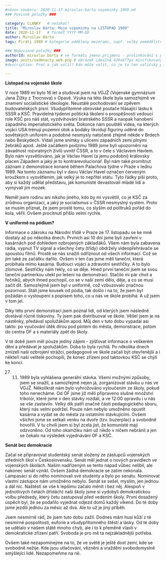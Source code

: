 ```yaml
---
#název souboru: 2020-11-17-miroslav-barta-vzpominky-1989.md
### Povinné položky ###

category: CLANKY   # nešahat!
title: "Miroslav Bárta: Moje vzpomínky na LISTOPAD 1989"
date: 2020-11-17   # formát YYYY-MM-DD
author: Miroslav Bárta
tags: Piráti 1989 # kategorie odděleny mezerami, např. volby zemědělství životní-prostředí piráti (viz https://jihomoravsky.pirati.cz/tags/)

### Nepovinné položky ###
authorId: miroslav.barta # ve formátu jmeno.prijmeni - prolinkování s profilem přes uid
image: posts/sedmnacty_web.png # obrázek ideálně 420x677px minifikovaný přes https://tinypng.com/
#description: Proč a jak volit? Kdo může volit, co je to ten voličský průkaz a jak ho získáte?

---
```


**Listopad na vojenské škole**

V roce 1989 mi bylo 16 let a studoval jsem na VGJŽ (Vojenské gymnázium Jana Žižky z Trocnova) v Opavě. Výuka na této škole byla samozřejmě ve znamení socialistické ideologie. Neustálé pochodování se zpěvem budovatelských písní. Všudypřítomné obrovské poutače hlásající lásku k SSSR a KSČ. Pravidelná týdenní politická školení o prospěšnosti vedoucí role KSČ pro náš stát, vyzdvihování bratrského SSSR a naopak hanobení západního imperialistického světa. Dokonce nám pouštěli videa, na kterých vojáci USA trénují pozemní útok a bodáky likvidují figuríny oděné do sovětských uniforem a podobné nesmysly natočené zřejmě někde v Brdech nebo Beskydech. Vídali jsme snímky s ulicemi západních zemí plnými žebráků apod. Ještě začátkem podzimu 1989 jsme byli upozorněni na závadnost rozvratných živlů uvnitř ČSSR, a to v čele s Václavem Havlem. Bylo nám vysvětlováno, jak je Václav Havel (a jemu podobní) královsky placen Západem a jaký je to kontrarevolucionář. Byl nám také promítnut záznam z demonstrace konané během Palachova týdne v Praze v lednu 1989. Na tomto záznamu byl v davu Václav Havel označen červeným kroužkem s vysvětlením, jak velký je to nepřítel státu. Tyto řádky píši proto, aby si každý udělal představu, jak komunisté devastovali mladé lidi a vymývali jim mozek.

Neměl jsem rodinu ani nikoho jiného, kdo by mi vysvětlil, co je KSČ za zrůdnou organizaci, a jaký je socialismus v ČSSR nesmyslný systém. Proto se musím přiznat, že jsem prostě tomu, co slyším od politruků pořád do kola, věřil. Ovšem procitnutí přišlo velmi rychle.

**V uniformě na pódium?**

Informace o zákroku na Národní třídě v Praze ze 17. listopadu se ke mně dostaly až po několika dnech. Prvních asi 10 dní jsme byli zavření v kasárnách pod dohledem ozbrojených záklaďáků. Všem nám byla zabavena rádia, vypnut TV signál a všechny čety (třídy) obdržely videopřehrávače se spoustou filmů. Prostě se nás snažili odříznout od všech informací. Což se jim také ze začátku dařilo. Ovšem v ten čas jsme měli taneční, která probíhala mimo kasárna. Budoucí vojáci a zdravotní sestřičky. A to bylo zlomové. Sestřičky nám řekly, co se děje. Hned první taneční jsem se svou taneční partnerkou utekl po lešení na demonstraci. Stačilo mi pár chvil a řečníků, abych ihned pochopil, co se v naší zemi dělo, děje, a co se musí začít dít. Samozřejmě jsem byl v uniformě, což vzbuzovalo značnou pozornost. Stáli jsme kousek od pódia, tak došlo i na to, že jsem byl požádán o vystoupení s popisem toho, co u nás ve škole probíhá. A už jsem v tom jel.

Díky této první demonstraci jsem poznal lidi, od kterých jsem následně dostával různé tiskoviny. Ty jsem pak distribuoval ve škole. Věšel jsem je na nástěnky, předával spolužákům apod. Můj den v tuto dobu vypadal asi takto: po vyučování útěk dírou pod plotem do města, demonstrace, potom do centra OF a s materiály zpět do školy.

V té době jsem měl pouze jediný zájem - zjišťovat informace o veškerém dění a předávat je spolužákům. Doba to byla rychlá. Po několika dnech zmizeli naši ozbrojení strážci, pedagogové ve škole začali být otevřenější a i někteří naši velitelé pochopili, že konec zřízení pod taktovkou KSČ se chýlí ke konci.

27. 11. 1989 byla vyhlášena generální stávka. Všemi možnými způsoby, jsem se snažil, a samozřejmě nejen já, zorganizovat stávku u nás ve VGJŽ. Několikrát nám bylo vyhrožováno vyloučením ze školy, pokud toho nenecháme. Od OF jsme již měli připraveno slušné množství trikolór, které jsme v den stávky rozdali, a ve 12:00 opravdu i u nás se vše zastavilo. Velký dík patří značné části pedagogického sboru, který nás velmi podržel. Pouze nám nebylo umožněno opustit kasárna a vydat se do města za ostatními stávkujícími. Ovšem všichni jsme se setkali venku na dvoře (tzv. buzerplac) a svobodně hovořili. V tu chvíli jsem si byl zcela jist, že komunisté mají odzvoněno. Od toho okamžiku nám už nikdo v ničem nebránil a jen se čekalo na výsledek vyjednávání OF a KSČ.

**Senát bez demokracie**

Začal se připravovat studentský senát složený ze zástupců vojenských středních škol v Československu. Senát měl jednat o nových pravidlech ve vojenských školách. Našim nadřízeným se tento nápad vůbec nelíbil, ale nakonec senát vznikl. Ovšem žádná demokracie se zatím nekonala. Lampasáci si do něho nominovali své studenty a bylo po senátu. Nominovat vlastní zástupce nám umožněno nebylo. Senát se sešel, myslím, jen jednou a dál nic. Naštěstí se vše k lepšímu začalo měnit i bez něj. Alespoň v jednotlivých četách (třídách) naší školy jsme si vydobyli demokratickou volbu předsedy, který četu zastupoval před vedením školy. První dosažený úspěch byl, že se podařilo vyjednat odjezd domů každý víkend. Do té doby jsme jezdili jednou za měsíc až dva. Ale to už je jiný příběh.

Jsem nesmírně rád, že jsem tuto dobu zažil. Dodnes mám husí kůži z té nesmírné pospolitosti, euforie a všudypřítomného štěstí a lásky. Od té doby se udělalo v našem státě mnoho chyb, ale i to k přeměně vlasti v demokratické zřízení patří. Svoboda je pro mě ta nejzákladnější potřeba.

Ovšem také nezapomínejme na to, že ve světě je ještě dost zemí, kde se svobodně nežije. Kde jsou utlačováni, vězněni a vražděni svobodomyslně smýšlející lidé. Nezapomeňme na ně.
 
